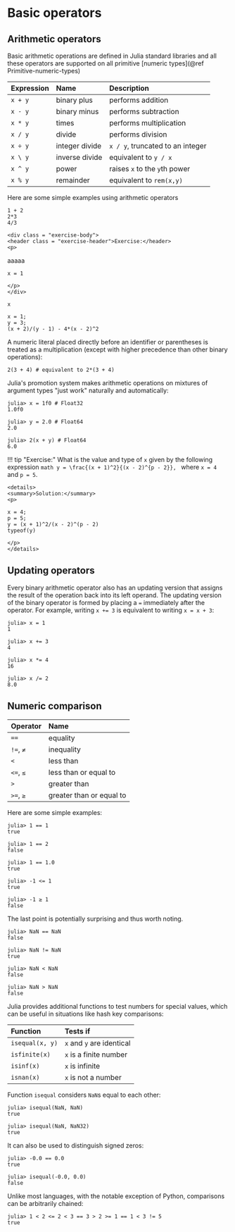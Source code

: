 # Basic operators

## Arithmetic operators

Basic arithmetic operations are defined in Julia standard libraries and all these operators are supported on all primitive [numeric types](@ref Primitive-numeric-types)

| Expression | Name           | Description                              |
| :--        | :--            | :--                                      |
| `x + y`    | binary plus    | performs addition                        |
| `x - y`    | binary minus   | performs subtraction                     |
| `x * y`    | times          | performs multiplication                  |
| `x / y`    | divide         | performs division                        |
| `x ÷ y`    | integer divide | `x / y`, truncated to an integer         |
| `x \ y`    | inverse divide | equivalent to `y / x`                    |
| `x ^ y`    | power          | raises `x` to the `y`th power            |
| `x % y`    | remainder      | equivalent to `rem(x,y)`                 |

Here are some simple examples using arithmetic operators

```@repl
1 + 2
2*3
4/3
```

```@raw html
<div class = "exercise-body">
<header class = "exercise-header">Exercise:</header>
<p>
```
aaaaa
```@repl qwe
x = 1
```

```@raw html
</p>
</div>
```

```@repl qwe
x
```


```@repl
x = 1;
y = 3;
(x + 2)/(y - 1) - 4*(x - 2)^2
```

A numeric literal placed directly before an identifier or parentheses is treated as a multiplication (except with higher precedence than other binary operations):

```@repl
2(3 + 4) # equivalent to 2*(3 + 4)
```

Julia's promotion system makes arithmetic operations on mixtures of argument types "just work" naturally and automatically:

```jldoctest
julia> x = 1f0 # Float32
1.0f0

julia> y = 2.0 # Float64
2.0

julia> 2(x + y) # Float64
6.0
```

!!! tip "Exercise:"
    What is the value and type of `x` given by the following expression
    ```math
    y = \frac{(x + 1)^2}{(x - 2)^{p - 2}},
    ```
    where `x = 4` and `p = 5`.

```@raw html
<details>
<summary>Solution:</summary>
<p>
```

```@repl
x = 4;
p = 5;
y = (x + 1)^2/(x - 2)^(p - 2)
typeof(y)
```

```@raw html
</p>
</details>
```

## Updating operators

Every binary arithmetic operator also has an updating version that assigns the result of the operation back into its left operand. The updating version of the binary operator is formed by placing a `=` immediately after the operator. For example, writing `x += 3` is equivalent to writing `x = x + 3`:

```jldoctest
julia> x = 1
1

julia> x += 3
4

julia> x *= 4
16

julia> x /= 2
8.0
```

## Numeric comparison

| Operator  | Name                     |
| :--       | :--                      |
| `==`      | equality                 |
| `!=`, `≠` | inequality               |
| `<`       | less than                |
| `<=`, `≤` | less than or equal to    |
| `>`       | greater than             |
| `>=`, `≥` | greater than or equal to |

Here are some simple examples:

```jldoctest
julia> 1 == 1
true

julia> 1 == 2
false

julia> 1 == 1.0
true

julia> -1 <= 1
true

julia> -1 ≥ 1
false
```

The last point is potentially surprising and thus worth noting.

```jldoctest
julia> NaN == NaN
false

julia> NaN != NaN
true

julia> NaN < NaN
false

julia> NaN > NaN
false
```

Julia provides additional functions to test numbers for special values, which can be useful in situations like hash key comparisons:

| Function        | Tests if                 |
| :--             | :--                      |
| `isequal(x, y)` | `x` and `y` are identical|
| `isfinite(x)`   | `x` is a finite number   |
| `isinf(x)`      | `x` is infinite          |
| `isnan(x)`      | `x` is not a number      |

Function `isequal` considers `NaN`s equal to each other:

```jldoctest
julia> isequal(NaN, NaN)
true

julia> isequal(NaN, NaN32)
true
```

It can also be used to distinguish signed zeros:

```jldoctest
julia> -0.0 == 0.0
true

julia> isequal(-0.0, 0.0)
false
```

Unlike most languages, with the notable exception of Python, comparisons can be arbitrarily chained:

```jldoctest
julia> 1 < 2 <= 2 < 3 == 3 > 2 >= 1 == 1 < 3 != 5
true
```
